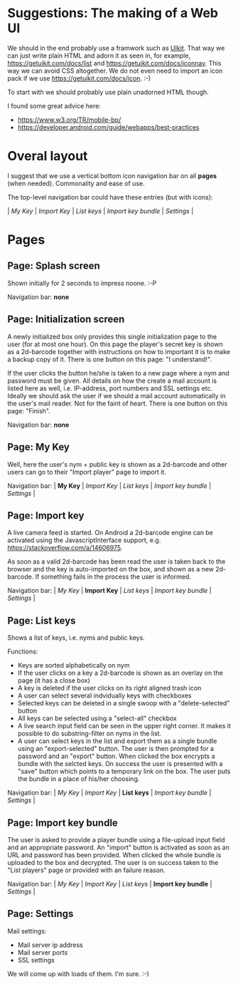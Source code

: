 # Suggestions: The making of a Web UI

We should in the end probably use a framwork such as [UIkit](https://getuikit.com/docs/introduction). That way we can just write plain HTML and adorn it as seen in, for example, https://getuikit.com/docs/list and https://getuikit.com/docs/iconnav. This way we can avoid CSS altogether. We do not even need to import an icon pack if we use https://getuikit.com/docs/icon. :-)

To start with we should probably use plain unadorned HTML though.

I found some great advice here:

* https://www.w3.org/TR/mobile-bp/
* https://developer.android.com/guide/webapps/best-practices

# Overal layout

I suggest that we use a vertical bottom icon navigation bar on all **pages** (when needed). Commonality and ease of use.

The top-level navigation bar could have these entries (but with icons):

| *My Key* | *Import Key* | *List keys* | *Import key bundle* | *Settings* |

# Pages

## Page: Splash screen

Shown initially for 2 seconds to impress noone. :-P

Navigation bar: **none**

## Page: Initialization screen

A newly initialized box only provides this single initialization page to the user (for at most one hour). On this page the player's secret key is shown as a 2d-barcode together with instructions on how to important it is to make a backup copy of it. There is one button on this page: "I understand!".

If the user clicks the button he/she is taken to a new page where a nym and password must be given. All details on how the create a mail account is listed here as well, i.e. IP-address, port numbers and SSL settings etc. Ideally we should ask the user if we should a mail account automatically in the user's mail reader. Not for the faint of heart. There is one button on this page: "Finish".

Navigation bar: **none**

## Page: My Key

Well, here the user's nym + public key is shown as a 2d-barcode and other users can go to their "Import player" page to import it.

Navigation bar: | **My Key** | *Import Key* | *List keys* | *Import key bundle* | *Settings* |

## Page: Import key

A live camera feed is started. On Android a 2d-barcode engine can be activated using the JavascriptInterface support, e.g.
https://stackoverflow.com/a/14606975.

As soon as a valid 2d-barcode has been read the user is taken back to the browser and the key is auto-imported on the box, and shown as a new 2d-barcode. If something fails in the process the user is informed.

Navigation bar: | *My Key* | **Import Key** | *List keys* | *Import key bundle* | *Settings* |

## Page: List keys

Shows a list of keys, i.e. nyms and public keys.

Functions:

* Keys are sorted alphabetically on nym
* If the user clicks on a key a 2d-barcode is shown as an overlay on the page (it has a close box)
* A key is deleted if the user clicks on its right aligned trash icon
* A user can select several indvidually keys with checkboxes
* Selected keys can be deleted in a single swoop with a "delete-selected" button
* All keys can be selected using a "select-all" checkbox
* A live search input field can be seen in the upper right corner. It makes it possible to do substring-filter on nyms in the list.
* A user can select keys in the list and export them as a single bundle using an "export-selected" button. The user is then prompted for a password and an "export" button. When clicked the box encrypts a bundle with the selcted keys. On success the user is presented with a "save" button which points to a temporary link on the box. The user puts the bundle in a place of his/her choosing.

Navigation bar: | *My Key* | *Import Key* | **List keys** | *Import key bundle* | *Settings* |

## Page: Import key bundle

The user is asked to provide a player bundle using a file-upload input field and an appropriate password. An "import" button is activated as soon as an URL and password has been provided. When clicked the whole bundle is uploaded to the box and decrypted. The user is on success taken to the "List players" page or provided with an failure reason.

Navigation bar: | *My Key* | *Import Key* | *List keys* | **Import key bundle** | *Settings* |

## Page: Settings

Mail settings:

* Mail server ip address
* Mail server ports
* SSL settings

We will come up with loads of them. I'm sure. :-)
